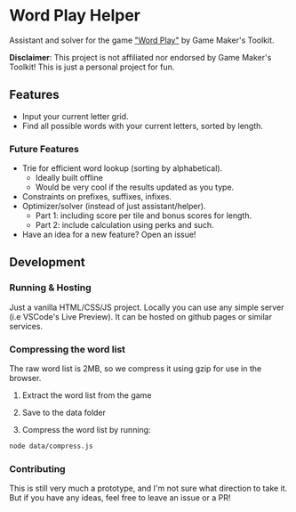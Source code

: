# Word Play Helper

Assistant and solver for the game ["Word Play"](https://store.steampowered.com/app/3586660/Word_Play/) by Game Maker's Toolkit.

**Disclaimer**: This project is not affiliated nor endorsed by Game Maker's Toolkit! This is just a personal project for fun.

## Features

-   Input your current letter grid.
-   Find all possible words with your current letters, sorted by length.

### Future Features

-   Trie for efficient word lookup (sorting by alphabetical).
    -   Ideally built offline
    -   Would be very cool if the results updated as you type.
-   Constraints on prefixes, suffixes, infixes.
-   Optimizer/solver (instead of just assistant/helper).
    -   Part 1: including score per tile and bonus scores for length.
    -   Part 2: include calculation using perks and such.
-   Have an idea for a new feature? Open an issue!

## Development

### Running & Hosting

Just a vanilla HTML/CSS/JS project. Locally you can use any simple server (i.e VSCode's Live Preview). It can be hosted on github pages or similar services.

### Compressing the word list

The raw word list is 2MB, so we compress it using gzip for use in the browser.

1. Extract the word list from the game

2. Save to the data folder

3. Compress the word list by running:

```bash
node data/compress.js
```

### Contributing

This is still very much a prototype, and I'm not sure what direction to take it. But if you have any ideas, feel free to leave an issue or a PR!
